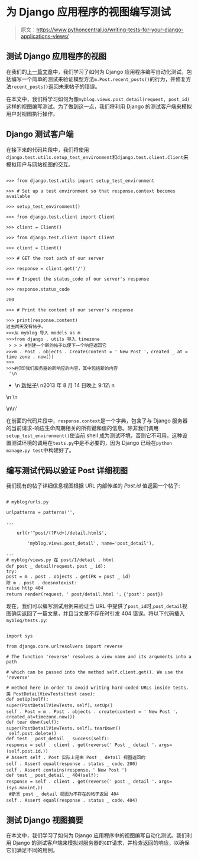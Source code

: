 # 为 Django 应用程序的视图编写测试

> 原文：<https://www.pythoncentral.io/writing-tests-for-your-django-applications-views/>

## 测试 Django 应用程序的视图

在我们的[上一篇文章](https://www.pythoncentral.io/writing-automated-tests-for-your-first-django-application/ "Writing Automated Tests for Your First Django Application")中，我们学习了如何为 Django 应用程序编写自动化测试，包括编写一个简单的测试来验证模型方法`m.Post.recent_posts()`的行为，并修复方法`recent_posts()`返回未来帖子的错误。

在本文中，我们将学习如何为像`myblog.views.post_detail(request, post_id)`这样的视图编写测试。为了做到这一点，我们将利用 Django 的测试客户端来模拟用户对视图执行操作。

## Django 测试客户端

在接下来的代码片段中，我们将使用`django.test.utils.setup_test_environment`和`django.test.client.Client`来模拟用户与网站视图的交互。

```

>>> from django.test.utils import setup_test_environment

>>> # Set up a test environment so that response.context becomes available

>>> setup_test_environment()

>>> from django.test.client import Client

>>> client = Client()

>>> from django.test.client import Client

>>> client = Client()

>>> # GET the root path of our server

>>> response = client.get('/')

>>> # Inspect the status_code of our server's response

>>> response.status_code

200

>>> # Print the content of our server's response

>>> print(response.content)
过去两天没有帖子。
>>>从 myblog 导入 models as m
>>>from django . utils 导入 timezone 
 > > > #创建一个新的帖子以便下一个响应返回它
>>>m . Post . objects . Create(content = ' New Post '，created _ at = time zone . now())
>>>
>>>#打印我们服务器的新响应的内容，其中包括新的内容
 '\n

```

*   \n [新帖子](https://www.pythoncentral.io/post/1/)\ n2013 年 8 月 14 日晚上 9:12\ n

\n \n

\n\n'

在前面的代码片段中，`response.context`是一个字典，包含了与 Django 服务器的当前请求-响应生命周期相关的所有键和值的信息。除非我们调用`setup_test_environment()`使当前 shell 成为测试环境，否则它不可用。这种设置测试环境的调用在`tests.py`中是不必要的，因为 Django 已经在`python manage.py test`中构建好了。

## 编写测试代码以验证 Post 详细视图

我们现有的帖子详细信息视图根据 URL 内部传递的 *Post.id* 值返回一个帖子:

```

# myblog/urls.py

urlpatterns = patterns('',

...

    url(r'^post/(?P\d+)/detail.html$',

        'myblog.views.post_detail', name='post_detail'),

...
# myblog/views.py 在 post/1/detail . html
def post _ detail(request，post _ id):
try:
post = m . post . objects . get(PK = post _ id)
除 m . post . doesnotexist:
raise http 404
return render(request，' post/detail.html '，{'post': post}) 

```

现在，我们可以编写测试用例来验证当 URL 中提供了`post_id`时,`post_detail`视图确实返回了一篇文章，并且当文章不存在时引发 404 错误。将以下代码插入`myblog/tests.py`:

```

import sys

from django.core.urlresolvers import reverse

# The function 'reverse' resolves a view name and its arguments into a path

# which can be passed into the method self.client.get(). We use the 'reverse'

# method here in order to avoid writing hard-coded URLs inside tests.
类 PostDetailViewTests(test case):
def setUp(self):
super(PostDetailViewTests，self)。setUp()
self . Post = m . Post . objects . create(content = ' New Post '，created_at=timezone.now())
def tear down(self):
super(PostDetailViewTests，self)。tearDown() 
 self.post.delete()
def test _ post_detail _ success(self):
response = self . client . get(reverse(' Post _ detail '，args=(self.post.id，))
# Assert self . Post 实际上是由 Post _ detail 视图返回的
self . Assert equal(response . status _ code，200)
self . Assert contains(response，' New Post ')
def test _ post_detail _ 404(self):
response = self . client . get(reverse(' post _ detail '，args=(sys.maxint，))
 #断言 post _ detail 视图为不存在的帖子返回 404
self . Assert equal(response . status _ code，404) 

```

## 测试 Django 视图摘要

在本文中，我们学习了如何为 Django 应用程序中的视图编写自动化测试。我们利用 Django 的测试客户端来模拟对服务器的`GET`请求，并检查返回的响应，以确保它们满足不同的用例。